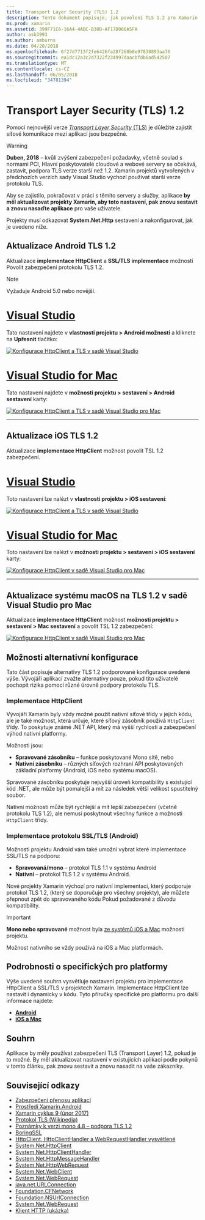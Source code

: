 ```yaml
---
title: Transport Layer Security (TLS) 1.2
description: Tento dokument popisuje, jak povolení TLS 1.2 pro Xamarin.iOS, Xamarin.Android a Xamarin.Mac projekty. Ukazuje, jak to provést v Visual Studio 2017 a Visual Studio for Mac.
ms.prod: xamarin
ms.assetid: 399F71C6-16A4-4ABC-B30D-AF17D066A5FA
author: asb3993
ms.author: amburns
ms.date: 04/20/2018
ms.openlocfilehash: 6f27d7713f2fe6426fa28f268b8e97838893aa76
ms.sourcegitcommit: ea1dc12a3c2d7322f234997daacbfdb6ad542507
ms.translationtype: MT
ms.contentlocale: cs-CZ
ms.lasthandoff: 06/05/2018
ms.locfileid: "34781394"
---
```

# <a name="transport-layer-security-tls-12"></a>Transport Layer Security (TLS) 1.2

Pomocí nejnovější verze [ _Transport Layer Security_ (TLS)](https://en.wikipedia.org/wiki/Transport_Layer_Security) je důležité zajistit síťové komunikace mezi aplikací jsou bezpečné.

> [!WARNING]
> **Duben, 2018** – kvůli zvýšení zabezpečení požadavky, včetně soulad s normami PCI, Hlavní poskytovatelé cloudové a webové servery se očekává, zastavit, podpora TLS verze starší než 1.2.  Xamarin projektů vytvořených v předchozích verzích sady Visual Studio výchozí používat starší verze protokolu TLS.
>
> Aby se zajistilo, pokračovat v práci s těmito servery a služby, aplikace **by měl aktualizovat projekty Xamarin, aby toto nastavení, pak znovu sestavit a znovu nasaďte aplikace** pro vaše uživatele.

Projekty musí odkazovat **System.Net.Http** sestavení a nakonfigurovat, jak je uvedeno níže.

## <a name="update-android-to-tls-12"></a>Aktualizace Android TLS 1.2

Aktualizace **implementace HttpClient** a **SSL/TLS implementace** možnosti Povolit zabezpečení protokolu TLS 1.2.

> [!NOTE]
> Vyžaduje Android 5.0 nebo novější.

# <a name="visual-studiotabwindows"></a>[Visual Studio](#tab/windows)

Tato nastavení najdete v **vlastnosti projektu > Android možnosti** a kliknete na **Upřesnit** tlačítko:

[![Konfigurace HttpClient a TLS v sadě Visual Studio](transport-layer-security-images/android-win-sml.png)](transport-layer-security-images/android-win.png#lightbox)

# <a name="visual-studio-for-mactabmacos"></a>[Visual Studio for Mac](#tab/macos)

Tato nastavení najdete v **možnosti projektu > sestavení > Android sestavení** karty:

[![Konfigurace HttpClient a TLS v sadě Visual Studio pro Mac](transport-layer-security-images/android-mac-sml.png)](transport-layer-security-images/android-mac.png#lightbox)

-----

## <a name="update-ios-to-tls-12"></a>Aktualizace iOS TLS 1.2

Aktualizace **implementace HttpClient** možnost povolit TSL 1.2 zabezpečení.

# <a name="visual-studiotabwindows"></a>[Visual Studio](#tab/windows)

Toto nastavení lze nalézt v **vlastnosti projektu > iOS sestavení**:

[![Konfigurace HttpClient a TLS v sadě Visual Studio](transport-layer-security-images/ios-win-sml.png)](transport-layer-security-images/ios-win.png#lightbox)

# <a name="visual-studio-for-mactabmacos"></a>[Visual Studio for Mac](#tab/macos)

Toto nastavení lze nalézt v **možnosti projektu > sestavení > iOS sestavení** karty:

[![Konfigurace HttpClient v sadě Visual Studio pro Mac](transport-layer-security-images/ios-mac-sml.png)](transport-layer-security-images/ios-mac.png#lightbox)

-----

## <a name="update-macos-to-tls-12-in-visual-studio-for-mac"></a>Aktualizace systému macOS na TLS 1.2 v sadě Visual Studio pro Mac

Aktualizace **implementace HttpClient** možnost **možnosti projektu > sestavení > Mac sestavení** a povolit TSL 1.2 zabezpečení:

[![Konfigurace HttpClient v sadě Visual Studio pro Mac](transport-layer-security-images/macos-mac-sml.png)](transport-layer-security-images/macos-mac.png#lightbox)

## <a name="alternative-configuration-options"></a>Možnosti alternativní konfigurace

Tato část popisuje alternativy TLS 1.2 podporované konfigurace uvedené výše.
Vývojáři aplikací zvažte alternativy pouze, pokud tito uživatelé pochopit rizika pomocí různé úrovně podpory protokolu TLS.

### <a name="httpclient-implementation"></a>Implementace HttpClient

Vývojáři Xamarin byly vždy možné použít nativní síťové třídy v jejich kódu, ale je také možnost, která určuje, které síťový zásobník používá `HttpClient` třídy. To poskytuje známé .NET API, který má vyšší rychlosti a zabezpečení výhod nativní platformy.

Možnosti jsou:

- **Spravované zásobníku** – funkce poskytované Mono sítě, nebo
- **Nativní zásobníku** – různých síťových rozhraní API poskytovaných základní platformy (Android, iOS nebo systému macOS).

Spravované zásobníku poskytuje nejvyšší úroveň kompatibility s existující kód .NET, ale může být pomalejší a mít za následek větší velikost spustitelný soubor.

Nativní možnosti může být rychlejší a mít lepší zabezpečení (včetně protokolu TLS 1.2), ale nemusí poskytnout všechny funkce a možnosti `HttpClient` třídy.

### <a name="ssltls-implementation-android"></a>Implementace protokolu SSL/TLS (Android)

Možnosti projektu Android vám také umožní vybrat které implementace SSL/TLS na podporu:

- **Spravovaná/mono** – protokol TLS 1.1 v systému Android
- **Nativní** – protokol TLS 1.2 v systému Android.

Nové projekty Xamarin výchozí pro nativní implementaci, který podporuje protokol TLS 1.2, (který se doporučuje pro všechny projekty), ale můžete přepnout zpět do spravovaného kódu Pokud požadované z důvodu kompatibility.

> [!IMPORTANT]
> **Mono nebo spravované** možnost byla [ze systémů iOS a Mac](https://developer.xamarin.com/releases/ios/xamarin.ios_10/xamarin.ios_10.8/) možnosti projektu.
>
> Možnost nativního se vždy používá na iOS a Mac platformách.

## <a name="platform-specific-details"></a>Podrobnosti o specifických pro platformy

Výše uvedené souhrn vysvětluje nastavení projektu pro implementace HttpClient a SSL/TLS v projektech Xamarin. Implementace HttpClient lze nastavit i dynamicky v kódu. Tyto příručky specifické pro platformu pro další informace najdete:

- [**Android**](~/android/app-fundamentals/http-stack.md)
- [**iOS a Mac**](~/cross-platform/macios/http-stack.md)


## <a name="summary"></a>Souhrn

Aplikace by měly používat zabezpečení TLS (Transport Layer) 1.2, pokud je to možné.
By měl aktualizovat nastavení v existujících aplikací podle pokynů v tomto článku, pak znovu sestavit a znovu nasadit na vaše zákazníky.

## <a name="related-links"></a>Související odkazy

- [Zabezpečení přenosu aplikací](~/ios/app-fundamentals/ats.md)
- [Prostředí Xamarin.Android](~/android/deploy-test/environment.md)
- [Xamarin cyklus 9 (únor 2017)](https://releases.xamarin.com/stable-release-cycle-9/)
- [Protokol TLS (Wikipedia)](https://en.wikipedia.org/wiki/Transport_Layer_Security)
- [Poznámky k verzi mono 4.8 – podpora TLS 1.2](http://www.mono-project.com/docs/about-mono/releases/4.8.0/#tls-12-support)
- [BoringSSL](https://boringssl.googlesource.com/boringssl/)
- [HttpClient, HttpClientHandler a WebRequestHandler vysvětlené](https://blogs.msdn.microsoft.com/henrikn/2012/08/07/httpclient-httpclienthandler-and-webrequesthandler-explained/)
- [System.Net.HttpClient](https://msdn.microsoft.com/library/system.net.http.httpclient(v=vs.118).aspx)
- [System.Net.HttpClientHandler](https://msdn.microsoft.com/library/system.net.http.httpclienthandler(v=vs.118).aspx)
- [System.Net.HttpMessageHandler](https://msdn.microsoft.com/library/system.net.http.httpmessagehandler(v=vs.118).aspx)
- [System.Net.HttpWebRequest](https://msdn.microsoft.com/library/system.net.httpwebrequest(v=vs.110).aspx)
- [System.Net.WebClient](https://msdn.microsoft.com/library/system.net.webclient(v=vs.110).aspx)
- [System.Net.WebRequest](https://msdn.microsoft.com/library/system.net.webrequest(v=vs.110).aspx)
- [java.net.URLConnection](http://developer.android.com/reference/java/net/URLConnection.html)
- [Foundation.CFNetwork](https://developer.xamarin.com/api/type/CoreFoundation.CFNetwork/)
- [Foundation.NSUrlConnection](https://developer.xamarin.com/api/type/Foundation.NSUrlConnection/)
- [System.Net.WebRequest](https://msdn.microsoft.com/library/system.net.webrequest(v=vs.110).aspx)
- [Klient HTTP (ukázka)](https://developer.xamarin.com/samples/monotouch/HttpClient/)
